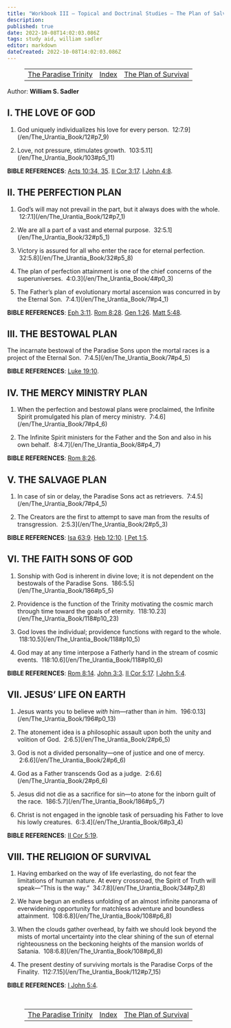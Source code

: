```yaml
---
title: "Workbook III — Topical and Doctrinal Studies — The Plan of Salvation"
description: 
published: true
date: 2022-10-08T14:02:03.086Z
tags: study aid, william sadler
editor: markdown
dateCreated: 2022-10-08T14:02:03.086Z
---
```


<figure class="table chapter-navigator">
	<table>
		<tbody>
		<tr>
			<td><a href="/en/William_S_Sadler/Workbook_3_Topical_and_Doctrinal_Studies/The_Paradise_Trinity">The Paradise Trinity</a></td>
			<td><a href="/en/William_S_Sadler/Workbook_3_Topical_and_Doctrinal_Studies/Index">Index</a></td>
			<td><a href="/en/William_S_Sadler/Workbook_3_Topical_and_Doctrinal_Studies/The_Plan_of_Survival">The Plan of Survival</a></td>
		</tr>
		</tbody>
	</table>
</figure>

Author: **William S. Sadler**

## I. THE LOVE OF GOD

1. God uniquely individualizes his love for every person.  12:7.9](/en/The_Urantia_Book/12#p7_9)

2. Love, not pressure, stimulates growth.  103:5.11](/en/The_Urantia_Book/103#p5_11)

**BIBLE REFERENCES**: [Acts 10:34, 35](/en/Bible/Acts/10#v34). [II Cor 3:17](/en/Bible/2_Corinthians/3#v17). [I John 4:8](/en/Bible/1_John/4#v8).

## II. THE PERFECTION PLAN

1. God’s will may not prevail in the part, but it always does with the whole.  12:7.1](/en/The_Urantia_Book/12#p7_1)

2. We are all a part of a vast and eternal purpose.  32:5.1](/en/The_Urantia_Book/32#p5_1)

3. Victory is assured for all who enter the race for eternal perfection.  32:5.8](/en/The_Urantia_Book/32#p5_8)

4. The plan of perfection attainment is one of the chief concerns of the superuniverses.  4:0.3](/en/The_Urantia_Book/4#p0_3)

5. The Father’s plan of evolutionary mortal ascension was concurred in by the Eternal Son.  7:4.1](/en/The_Urantia_Book/7#p4_1)

**BIBLE REFERENCES**: [Eph 3:11](/en/Bible/Ephesians/3#v11). [Rom 8:28](/en/Bible/Romans/8#v28). [Gen 1:26](/en/Bible/Genesis/1#v26). [Matt 5:48](/en/Bible/Matthew/5#v48).

## III. THE BESTOWAL PLAN

The incarnate bestowal of the Paradise Sons upon the mortal races is a project of the Eternal Son.  7:4.5](/en/The_Urantia_Book/7#p4_5)

**BIBLE REFERENCES**: [Luke 19:10](/en/Bible/Luke/19#v10).

## IV. THE MERCY MINISTRY PLAN

1. When the perfection and bestowal plans were proclaimed, the Infinite Spirit promulgated his plan of mercy ministry.  7:4.6](/en/The_Urantia_Book/7#p4_6)

2. The Infinite Spirit ministers for the Father and the Son and also in his own behalf.  8:4.7](/en/The_Urantia_Book/8#p4_7)

**BIBLE REFERENCES**: [Rom 8:26](/en/Bible/Romans/8#v26).

## V. THE SALVAGE PLAN

1. In case of sin or delay, the Paradise Sons act as retrievers.  7:4.5](/en/The_Urantia_Book/7#p4_5)

2. The Creators are the first to attempt to save man from the results of transgression.  2:5.3](/en/The_Urantia_Book/2#p5_3)

**BIBLE REFERENCES**: [Isa 63:9](/en/Bible/Isaiah/63#v9). [Heb 12:10](/en/Bible/Hebrews/12#v10). [I Pet 1:5](/en/Bible/1_Peter/1#v5).

## VI. THE FAITH SONS OF GOD

1. Sonship with God is inherent in divine love; it is not dependent on the bestowals of the Paradise Sons.  186:5.5](/en/The_Urantia_Book/186#p5_5)

2. Providence is the function of the Trinity motivating the cosmic march through time toward the goals of eternity.  118:10.23](/en/The_Urantia_Book/118#p10_23)

3. God loves the individual; providence functions with regard to the whole.  118:10.5](/en/The_Urantia_Book/118#p10_5)

4. God may at any time interpose a Fatherly hand in the stream of cosmic events.  118:10.6](/en/The_Urantia_Book/118#p10_6)

**BIBLE REFERENCES**: [Rom 8:14](/en/Bible/Romans/8#v14). [John 3:3](/en/Bible/John/3#v3). [II Cor 5:17](/en/Bible/2_Corinthians/5#v17). [I John 5:4](/en/Bible/1_John/5#v4).

## VII. JESUS’ LIFE ON EARTH

1. Jesus wants you to believe _with_ him—rather than _in_ him.  196:0.13](/en/The_Urantia_Book/196#p0_13)

2. The atonement idea is a philosophic assault upon both the unity and volition of God.  2:6.5](/en/The_Urantia_Book/2#p6_5)

3. God is not a divided personality—one of justice and one of mercy.  2:6.6](/en/The_Urantia_Book/2#p6_6)

4. God as a Father transcends God as a judge.  2:6.6](/en/The_Urantia_Book/2#p6_6)

5. Jesus did not die as a sacrifice for sin—to atone for the inborn guilt of the race.  186:5.7](/en/The_Urantia_Book/186#p5_7)

6. Christ is not engaged in the ignoble task of persuading his Father to love his lowly creatures.  6:3.4](/en/The_Urantia_Book/6#p3_4)

**BIBLE REFERENCES**: [II Cor 5:19](/en/Bible/2_Corinthians/5#v19).

## VIII. THE RELIGION OF SURVIVAL

1. Having embarked on the way of life everlasting, do not fear the limitations of human nature. At every crossroad, the Spirit of Truth will speak—”This is the way.”  34:7.8](/en/The_Urantia_Book/34#p7_8)

2. We have begun an endless unfolding of an almost infinite panorama of everwidening opportunity for matchless adventure and boundless attainment.  108:6.8](/en/The_Urantia_Book/108#p6_8)

3. When the clouds gather overhead, by faith we should look beyond the mists of mortal uncertainty into the clear shining of the sun of eternal righteousness on the beckoning heights of the mansion worlds of Satania.  108:6.8](/en/The_Urantia_Book/108#p6_8)

4. The present destiny of surviving mortals is the Paradise Corps of the Finality.  112:7.15](/en/The_Urantia_Book/112#p7_15)

**BIBLE REFERENCES**: [I John 5:4](/en/Bible/1_John/5#v4).


<br>

<figure class="table chapter-navigator">
	<table>
		<tbody>
		<tr>
			<td><a href="/en/William_S_Sadler/Workbook_3_Topical_and_Doctrinal_Studies/The_Paradise_Trinity">The Paradise Trinity</a></td>
			<td><a href="/en/William_S_Sadler/Workbook_3_Topical_and_Doctrinal_Studies/Index">Index</a></td>
			<td><a href="/en/William_S_Sadler/Workbook_3_Topical_and_Doctrinal_Studies/The_Plan_of_Survival">The Plan of Survival</a></td>
		</tr>
		</tbody>
	</table>
</figure>